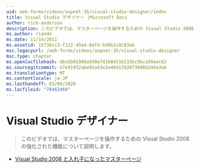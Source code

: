 ```yaml
---
uid: web-forms/videos/aspnet-35/visual-studio-designer/index
title: Visual Studio デザイナー |Microsoft Docs
author: rick-anderson
description: このビデオでは、マスターページを操作するための Visual Studio 2008 の強化された機能について説明します。
ms.author: riande
ms.date: 11/14/2011
ms.assetid: 15730cc3-f122-45e4-8afd-bd8b2c8c83ab
msc.legacyurl: /web-forms/videos/aspnet-35/visual-studio-designer
msc.type: chapter
ms.openlocfilehash: d6a5b01980a930e7d1684516233bc9bca99aec62
ms.sourcegitcommit: e7e91932a6e91a63e2e46417626f39d6b244a3ab
ms.translationtype: MT
ms.contentlocale: ja-JP
ms.lasthandoff: 03/06/2020
ms.locfileid: "78462460"
---
```

# <a name="visual-studio-designer"></a>Visual Studio デザイナー

> このビデオでは、マスターページを操作するための Visual Studio 2008 の強化された機能について説明します。

- [Visual Studio 2008 と入れ子になったマスターページ](visual-studio-2008-and-nested-masterpages.md)
